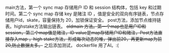main方法，第一个 sync map 存储用户 ID 和 session 结构体，包括 key 和过期时间。第二个 sync map 存储 key 是赌注 ID ，值是安全的双向有序链表，节点存储用户id，skate，容量保持为 20，加锁保证安全。
post方法，添加节点维持链表。highstake方法输出链表。
~~oldmain 方法。第一个map也是用户ID和session，第二个map值是赌注，ID value是map存储用户ID和赌注，Post方法直接存入map ，high stake方法，形成每次动态的堆，弹出前20，再更新map为前20,防止数据太多。~~
之后添加测试， dockerfile
用了AI。:( 
